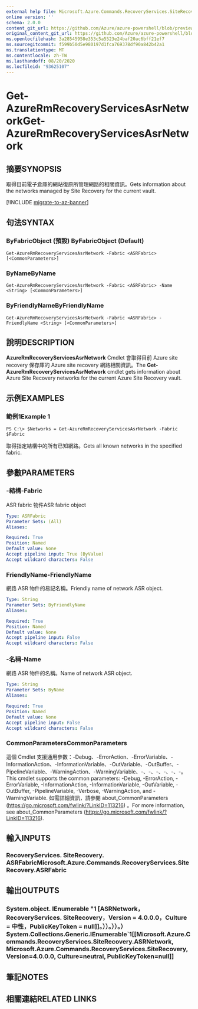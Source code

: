 ```yaml
---
external help file: Microsoft.Azure.Commands.RecoveryServices.SiteRecovery.dll-Help.xml
online version: ''
schema: 2.0.0
content_git_url: https://github.com/Azure/azure-powershell/blob/preview/src/ResourceManager/RecoveryServices.SiteRecovery/Commands.RecoveryServices.SiteRecovery/help/Get-AzureRmRecoveryServicesAsrNetwork.md
original_content_git_url: https://github.com/Azure/azure-powershell/blob/preview/src/ResourceManager/RecoveryServices.SiteRecovery/Commands.RecoveryServices.SiteRecovery/help/Get-AzureRmRecoveryServicesAsrNetwork.md
ms.openlocfilehash: 3a28545958e353c5a5523e24baf20ac6bff21ef7
ms.sourcegitcommit: f599b50d5e980197d1fca769378df90a842b42a1
ms.translationtype: MT
ms.contentlocale: zh-TW
ms.lasthandoff: 08/20/2020
ms.locfileid: "93625107"
---
```

# <span data-ttu-id="3db3a-101">Get-AzureRmRecoveryServicesAsrNetwork</span><span class="sxs-lookup"><span data-stu-id="3db3a-101">Get-AzureRmRecoveryServicesAsrNetwork</span></span>

## <span data-ttu-id="3db3a-102">摘要</span><span class="sxs-lookup"><span data-stu-id="3db3a-102">SYNOPSIS</span></span>
<span data-ttu-id="3db3a-103">取得目前電子倉庫的網站復原所管理網路的相關資訊。</span><span class="sxs-lookup"><span data-stu-id="3db3a-103">Gets information about the networks managed by Site Recovery for the current vault.</span></span>

[!INCLUDE [migrate-to-az-banner](../../includes/migrate-to-az-banner.md)]

## <span data-ttu-id="3db3a-104">句法</span><span class="sxs-lookup"><span data-stu-id="3db3a-104">SYNTAX</span></span>

### <span data-ttu-id="3db3a-105">ByFabricObject (預設) </span><span class="sxs-lookup"><span data-stu-id="3db3a-105">ByFabricObject (Default)</span></span>
```
Get-AzureRmRecoveryServicesAsrNetwork -Fabric <ASRFabric> [<CommonParameters>]
```

### <span data-ttu-id="3db3a-106">ByName</span><span class="sxs-lookup"><span data-stu-id="3db3a-106">ByName</span></span>
```
Get-AzureRmRecoveryServicesAsrNetwork -Fabric <ASRFabric> -Name <String> [<CommonParameters>]
```

### <span data-ttu-id="3db3a-107">ByFriendlyName</span><span class="sxs-lookup"><span data-stu-id="3db3a-107">ByFriendlyName</span></span>
```
Get-AzureRmRecoveryServicesAsrNetwork -Fabric <ASRFabric> -FriendlyName <String> [<CommonParameters>]
```

## <span data-ttu-id="3db3a-108">說明</span><span class="sxs-lookup"><span data-stu-id="3db3a-108">DESCRIPTION</span></span>
<span data-ttu-id="3db3a-109">**AzureRmRecoveryServicesAsrNetwork** Cmdlet 會取得目前 Azure site recovery 保存庫的 Azure site recovery 網路相關資訊。</span><span class="sxs-lookup"><span data-stu-id="3db3a-109">The **Get-AzureRmRecoveryServicesAsrNetwork** cmdlet gets information about Azure Site Recovery networks for the current Azure Site Recovery vault.</span></span>

## <span data-ttu-id="3db3a-110">示例</span><span class="sxs-lookup"><span data-stu-id="3db3a-110">EXAMPLES</span></span>

### <span data-ttu-id="3db3a-111">範例1</span><span class="sxs-lookup"><span data-stu-id="3db3a-111">Example 1</span></span>
```
PS C:\> $Networks = Get-AzureRmRecoveryServicesAsrNetwork -Fabric $Fabric
```

<span data-ttu-id="3db3a-112">取得指定結構中的所有已知網路。</span><span class="sxs-lookup"><span data-stu-id="3db3a-112">Gets all known networks in the specified fabric.</span></span>

## <span data-ttu-id="3db3a-113">參數</span><span class="sxs-lookup"><span data-stu-id="3db3a-113">PARAMETERS</span></span>

### <span data-ttu-id="3db3a-114">-結構</span><span class="sxs-lookup"><span data-stu-id="3db3a-114">-Fabric</span></span>
<span data-ttu-id="3db3a-115">ASR fabric 物件</span><span class="sxs-lookup"><span data-stu-id="3db3a-115">ASR fabric object</span></span>

```yaml
Type: ASRFabric
Parameter Sets: (All)
Aliases: 

Required: True
Position: Named
Default value: None
Accept pipeline input: True (ByValue)
Accept wildcard characters: False
```

### <span data-ttu-id="3db3a-116">FriendlyName</span><span class="sxs-lookup"><span data-stu-id="3db3a-116">-FriendlyName</span></span>
<span data-ttu-id="3db3a-117">網路 ASR 物件的易記名稱。</span><span class="sxs-lookup"><span data-stu-id="3db3a-117">Friendly name of network ASR object.</span></span>

```yaml
Type: String
Parameter Sets: ByFriendlyName
Aliases: 

Required: True
Position: Named
Default value: None
Accept pipeline input: False
Accept wildcard characters: False
```

### <span data-ttu-id="3db3a-118">-名稱</span><span class="sxs-lookup"><span data-stu-id="3db3a-118">-Name</span></span>
<span data-ttu-id="3db3a-119">網路 ASR 物件的名稱。</span><span class="sxs-lookup"><span data-stu-id="3db3a-119">Name of network ASR object.</span></span>

```yaml
Type: String
Parameter Sets: ByName
Aliases: 

Required: True
Position: Named
Default value: None
Accept pipeline input: False
Accept wildcard characters: False
```

### <span data-ttu-id="3db3a-120">CommonParameters</span><span class="sxs-lookup"><span data-stu-id="3db3a-120">CommonParameters</span></span>
<span data-ttu-id="3db3a-121">這個 Cmdlet 支援通用參數：-Debug、-ErrorAction、-ErrorVariable、-InformationAction、-InformationVariable、-OutVariable、-OutBuffer、-PipelineVariable、-WarningAction、-WarningVariable、-、-、-、-、-、-。</span><span class="sxs-lookup"><span data-stu-id="3db3a-121">This cmdlet supports the common parameters: -Debug, -ErrorAction, -ErrorVariable, -InformationAction, -InformationVariable, -OutVariable, -OutBuffer, -PipelineVariable, -Verbose, -WarningAction, and -WarningVariable.</span></span> <span data-ttu-id="3db3a-122">如需詳細資訊，請參閱 about_CommonParameters (https://go.microsoft.com/fwlink/?LinkID=113216) 。</span><span class="sxs-lookup"><span data-stu-id="3db3a-122">For more information, see about_CommonParameters (https://go.microsoft.com/fwlink/?LinkID=113216).</span></span>

## <span data-ttu-id="3db3a-123">輸入</span><span class="sxs-lookup"><span data-stu-id="3db3a-123">INPUTS</span></span>

### <span data-ttu-id="3db3a-124">RecoveryServices. SiteRecovery. ASRFabric</span><span class="sxs-lookup"><span data-stu-id="3db3a-124">Microsoft.Azure.Commands.RecoveryServices.SiteRecovery.ASRFabric</span></span>

## <span data-ttu-id="3db3a-125">輸出</span><span class="sxs-lookup"><span data-stu-id="3db3a-125">OUTPUTS</span></span>

### <span data-ttu-id="3db3a-126">System.object. IEnumerable "1 [ASRNetwork，RecoveryServices. SiteRecovery，Version = 4.0.0.0，Culture = 中性，PublicKeyToken = null]]。））。））。）</span><span class="sxs-lookup"><span data-stu-id="3db3a-126">System.Collections.Generic.IEnumerable\`1[[Microsoft.Azure.Commands.RecoveryServices.SiteRecovery.ASRNetwork, Microsoft.Azure.Commands.RecoveryServices.SiteRecovery, Version=4.0.0.0, Culture=neutral, PublicKeyToken=null]]</span></span>

## <span data-ttu-id="3db3a-127">筆記</span><span class="sxs-lookup"><span data-stu-id="3db3a-127">NOTES</span></span>

## <span data-ttu-id="3db3a-128">相關連結</span><span class="sxs-lookup"><span data-stu-id="3db3a-128">RELATED LINKS</span></span>

